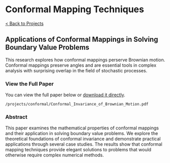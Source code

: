 # Conformal Mapping Techniques

[< Back to Projects](/projects)

## Applications of Conformal Mappings in Solving Boundary Value Problems

This research explores how conformal mappings perserve Brownian motion. Conformal mappings preserve angles and are essential tools in complex analysis with surprising overlap in the field of stochastic processes.

### View the Full Paper

You can view the full paper below or [download it directly](/projects/conformal/Conformal_Invariance_of_Brownian_Motion.pdf).

```pdf
/projects/conformal/Conformal_Invariance_of_Brownian_Motion.pdf
```

### Abstract

This paper examines the mathematical properties of conformal mappings and their application in solving boundary value problems. We explore the theoretical foundations of conformal invariance and demonstrate practical applications through several case studies. The results show that conformal mapping techniques provide elegant solutions to problems that would otherwise require complex numerical methods.